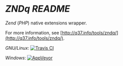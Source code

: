 # *ZNDq* *README*

*Zend* (*PHP*) native extensions wrapper.


For more information, see [http://q37.info/tools/zndq/](http://q37.info/tools/zndq/).

*GNU/Linux*: [![Travis CI](https://travis-ci.org/epeios-q37/zndq.png)](https://travis-ci.org/epeios-q37/zndq)
 
*Windows*: [![AppVeyor](http://ci.appveyor.com/api/projects/status/github/epeios-q37/zndq)](http://ci.appveyor.com/project/epeios-q37/zndq)

